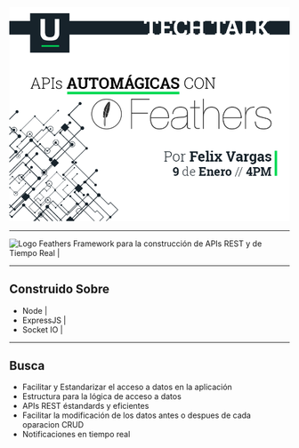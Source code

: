 ![invitacion_feathers](.\presentacion\invitacion_feathers.png)

---

![Logo Feathers](https://feathersjs.com/img/feathers-logo-wide.png)
Framework para la construcción de APIs REST y de Tiempo Real |

---

## Construido Sobre

* Node |
* ExpressJS |
* Socket IO |

---

## Busca

* Facilitar y Estandarizar el acceso a datos en la aplicación
* Estructura para la lógica de acceso a datos
* APIs REST éstandards y eficientes
* Facilitar la modificación de los datos antes o despues de cada oparacion CRUD
* Notificaciones en tiempo real
